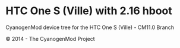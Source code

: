 HTC One S (Ville) with 2.16 hboot
=================

CyanogenMod device tree for the HTC One S (Ville) - CM11.0 Branch

© 2014 - The CyanogenMod Project
